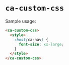 # `ca-custom-css`

Sample usage:

```html
<ca-custom-css>
  <style>
    :host(ca-nav) {
      font-size: xx-large;
    }
  </style>
</ca-custom-css>
```
